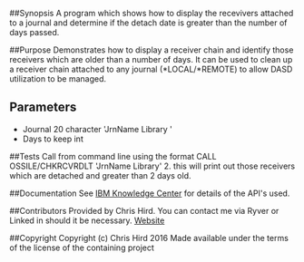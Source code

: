 ##Synopsis
A program which shows how to display the recevivers attached to a journal and determine if the detach date is greater than the number of days passed.

##Purpose
Demonstrates how to display a receiver chain and identify those receivers which are older than a number of days. It can be used to clean up a receiver
chain attached to any journal (*LOCAL/*REMOTE) to allow DASD utilization to be managed.  

## Parameters
* Journal 20 character 'JrnName   Library   '
* Days to keep int

##Tests
Call from command line using the format CALL OSSILE/CHKRCVRDLT 'JrnName   Library' 2. this will print out those receivers which are detached and greater
than 2 days old.

##Documentation
See [IBM Knowledge Center](http://www.ibm.com/support/knowledgecenter/ssw_ibm_i) for details of the API's used.

##Contributors
Provided by Chris Hird. You can contact me via Ryver or Linked in should it be necessary.
[Website](http://www.shieldadvanced.com)
   
##Copyright
Copyright (c) Chris Hird 2016 Made available under the terms of the license of the containing project              